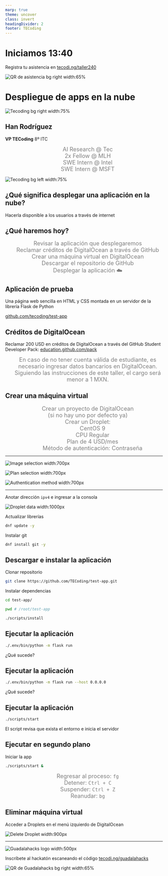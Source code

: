 ```yaml
---
marp: true
theme: uncover
class: invert
headingDivider: 2
footer: TECoding
---
```


# Iniciamos 13:40

Registra tu asistencia en [tecodi.ng/taller240](https://tecodi.ng/taller240)

![QR de asistencia bg right width:65%](./../img/deployment/qr_attendance.png)

# Despliegue de apps en la nube

![Tecoding bg right width:75%](./../img/tecoding/logo/bgdark.png)

## Han Rodríguez

**VP TECoding**
8º ITC

- AI Research @ Tec
- 2x Fellow @ MLH
- SWE Intern @ Intel
- SWE Intern @ MSFT

![Tecoding bg left width:75%](./../img/deployment/exp.png)

## ¿Qué significa desplegar una aplicación en la nube?

Hacerla disponible a los usuarios a través de internet

## ¿Qué haremos hoy?

0. Revisar la aplicación que desplegaremos
1. Reclamar créditos de DigitalOcean a través de GitHub
2. Crear una máquina virtual en DigitalOcean
3. Descargar el repositorio de GitHub
4. Desplegar la aplicación ☁️

## Aplicación de prueba

Una página web sencilla en HTML y CSS montada en un servidor de la librería Flask de Python

[github.com/tecoding/test-app](https://github.com/tecoding/test-app)

## Créditos de DigitalOcean

<style scoped>
    li {
        font-size: large;
        color: gray;
        list-style: none;
        text-align: center;
    }
</style>

Reclamar 200 USD en créditos de DigitalOcean a través del GitHub Student Developer Pack: [education.github.com/pack](https://education.github.com/pack)

- En caso de no tener cuenta válida de estudiante, es necesario ingresar datos bancarios en DigitalOcean. Siguiendo las instrucciones de este taller, el cargo será menor a 1 MXN.

## Crear una máquina virtual

1. Crear un proyecto de DigitalOcean<br/>(si no hay uno por defecto ya)
2. Crear un Droplet:
     - CentOS 9
     - CPU Regular
     - Plan de 4 USD/mes
     - Método de autenticación: Contraseña

---

![Image selection width:700px](./../img/deployment/new_droplet_0.png)

![Plan selection width:700px](./../img/deployment/new_droplet_1.png)

![Authentication method width:700px](./../img/deployment/new_droplet_2.png)

---

Anotar dirección `ipv4` e ingresar a la consola

![Droplet data width:1000px](./../img/deployment/droplet.png)

Actualizar librerías
```bash
dnf update -y
```

Instalar git
```bash
dnf install git -y
```

## Descargar e instalar la aplicación

Clonar repositorio
```bash
git clone https://github.com/TECoding/test-app.git
```

Instalar dependencias
```bash
cd test-app/

pwd # /root/test-app

./scripts/install
```

## Ejecutar la aplicación

```bash
./.env/bin/python -m flask run
```

¿Qué sucede?

## Ejecutar la aplicación

```bash
./.env/bin/python -m flask run --host 0.0.0.0
```

¿Qué sucede?

## Ejecutar la aplicación

```bash
./scripts/start
```

El script revisa que exista el entorno e inicia el servidor

## Ejecutar en segundo plano

Iniciar la app
```bash
./scripts/start &
```

- Regresar al proceso: `fg`
- Detener: `Ctrl + C`
- Suspender: `Ctrl + Z`
- Reanudar: `bg`

## Eliminar máquina virtual

Acceder a Droplets en el menú izquierdo de DigitalOcean

![Delete Droplet width:900px](./../img/deployment/del_droplet.png)


---

![Guadalahacks logo width:500px](./../img/deployment/guadalahacks.png)

Inscríbete al hackatón escaneando el código [tecodi.ng/guadalahacks](https://tecodi.ng/guadalahacks)

![QR de Guadalahacks bg right width:65%](./../img/deployment/qr_guadalahacks.png)
